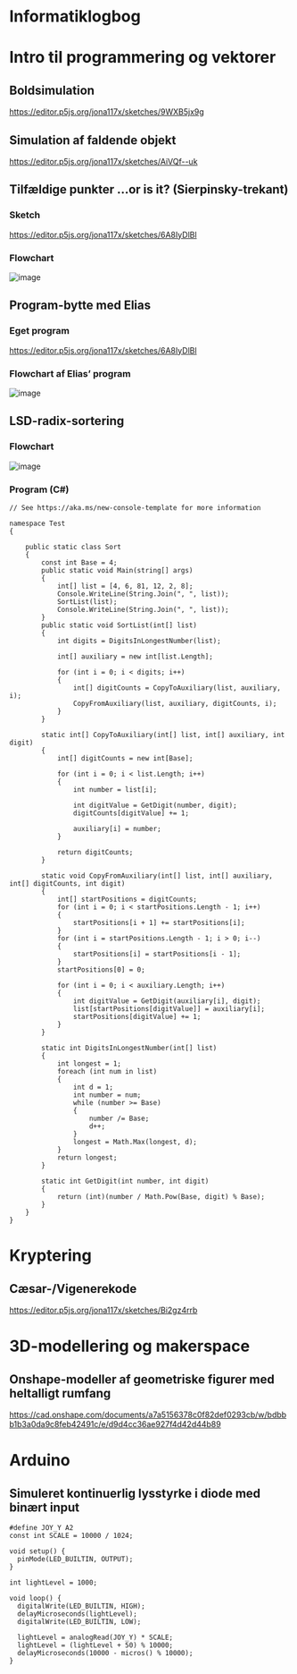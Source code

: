# Informatiklogbog
# Intro til programmering og vektorer

## Boldsimulation

<https://editor.p5js.org/jona117x/sketches/9WXB5jx9g>

## Simulation af faldende objekt

<https://editor.p5js.org/jona117x/sketches/AiVQf--uk>

## Tilfældige punkter …or is it? (Sierpinsky-trekant)

### Sketch

<https://editor.p5js.org/jona117x/sketches/6A8IyDlBl>

### Flowchart

![image](https://github.com/user-attachments/assets/23351fb7-4756-4ac2-917f-60e306fd9abb)


## Program-bytte med Elias

### Eget program

<https://editor.p5js.org/jona117x/sketches/6A8IyDlBl>

### Flowchart af Elias’ program

![image](https://github.com/user-attachments/assets/95e370a0-bf2f-49e5-9054-b129770dc955)


## LSD-radix-sortering

### Flowchart

![image](https://github.com/user-attachments/assets/b0cc90df-6298-4fb4-8994-aa907d90320b)


### Program (C#)

```
// See https://aka.ms/new-console-template for more information

namespace Test
{
    
    public static class Sort
    {
        const int Base = 4;
        public static void Main(string[] args)
        {
            int[] list = [4, 6, 81, 12, 2, 8];
            Console.WriteLine(String.Join(", ", list));
            SortList(list);
            Console.WriteLine(String.Join(", ", list));
        }
        public static void SortList(int[] list)
        {
            int digits = DigitsInLongestNumber(list);

            int[] auxiliary = new int[list.Length];

            for (int i = 0; i < digits; i++)
            {
                int[] digitCounts = CopyToAuxiliary(list, auxiliary, i);
                CopyFromAuxiliary(list, auxiliary, digitCounts, i);
            }
        }

        static int[] CopyToAuxiliary(int[] list, int[] auxiliary, int digit)
        {
            int[] digitCounts = new int[Base];

            for (int i = 0; i < list.Length; i++)
            {
                int number = list[i];

                int digitValue = GetDigit(number, digit);
                digitCounts[digitValue] += 1;

                auxiliary[i] = number;
            }

            return digitCounts;
        }

        static void CopyFromAuxiliary(int[] list, int[] auxiliary, int[] digitCounts, int digit)
        {
            int[] startPositions = digitCounts;
            for (int i = 0; i < startPositions.Length - 1; i++)
            {
                startPositions[i + 1] += startPositions[i];
            }
            for (int i = startPositions.Length - 1; i > 0; i--)
            {
                startPositions[i] = startPositions[i - 1];
            }
            startPositions[0] = 0;

            for (int i = 0; i < auxiliary.Length; i++)
            {
                int digitValue = GetDigit(auxiliary[i], digit);
                list[startPositions[digitValue]] = auxiliary[i];
                startPositions[digitValue] += 1;
            }
        }

        static int DigitsInLongestNumber(int[] list)
        {
            int longest = 1;
            foreach (int num in list)
            {
                int d = 1;
                int number = num;
                while (number >= Base)
                {
                    number /= Base;
                    d++;
                }
                longest = Math.Max(longest, d);
            }
            return longest;
        }

        static int GetDigit(int number, int digit)
        {
            return (int)(number / Math.Pow(Base, digit) % Base);
        }
    }
}
```

# Kryptering

## Cæsar-/Vigenerekode

<https://editor.p5js.org/jona117x/sketches/Bi2gz4rrb>

# 3D-modellering og makerspace

## Onshape-modeller af geometriske figurer med heltalligt rumfang

<https://cad.onshape.com/documents/a7a5156378c0f82def0293cb/w/bdbbb1b3a0da9c8feb42491c/e/d9d4cc36ae927f4d42d44b89>

# Arduino

## Simuleret kontinuerlig lysstyrke i diode med binært input

```
#define JOY_Y A2
const int SCALE = 10000 / 1024;

void setup() {
  pinMode(LED_BUILTIN, OUTPUT);
}

int lightLevel = 1000;

void loop() {
  digitalWrite(LED_BUILTIN, HIGH);
  delayMicroseconds(lightLevel);
  digitalWrite(LED_BUILTIN, LOW);
  
  lightLevel = analogRead(JOY_Y) * SCALE;
  lightLevel = (lightLevel + 50) % 10000;
  delayMicroseconds(10000 - micros() % 10000);
}
```
